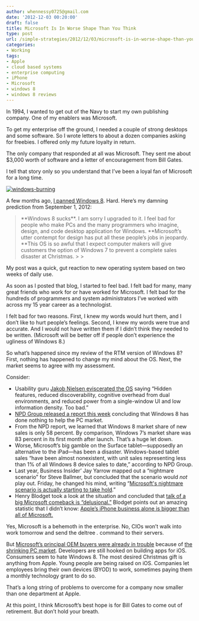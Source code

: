 ```yaml
---
author: whennessy0725@gmail.com
date: '2012-12-03 00:20:00'
draft: false
title: Microsoft Is In Worse Shape Than You Think
type: post
url: /simple-strategies/2012/12/03/microsoft-is-in-worse-shape-than-you-think
categories:
- Working
tags:
- Apple
- cloud based systems
- enterprise computing
- iPhone
- Microsoft
- windows 8
- windows 8 reviews
---
```


In 1994, I wanted to get out of the Navy to start my own publishing company. One of my enablers was Microsoft. 




To get my enterprise off the ground, I needed a couple of strong desktops and some software. So I wrote letters to about a dozen companies asking for freebies. I offered only my future loyalty in return. 




The only company that responded at all was Microsoft. They sent me about $3,000 worth of software and a letter of encouragement from Bill Gates.




I tell that story only so you understand that I’ve been a loyal fan of Microsoft for a long time. 




[![windows-burning](http://journeymapp.com/simplestrategies/wp-content/uploads/2012/12/windows-burning_thumb1.jpg)
](http://journeymapp.com/simplestrategies/wp-content/uploads/2012/12/windows-burning1.jpg)




A few months ago, [I panned Windows 8](/simple-strategies/2012/09/01/windows-8-will-destroy-microsoft-and-a-bunch-of-pc-makers). Hard. Here’s my damning prediction from September 1, 2012:




<blockquote>**Windows 8 sucks**. I am sorry I upgraded to it. I feel bad for people who make PCs and the many programmers who imagine, design, and code desktop application for Windows. **Microsoft’s utter contempt for design has put all these people’s jobs in jeopardy. **This OS is so awful that I expect computer makers will give customers the option of Windows 7 to prevent a complete sales disaster at Christmas.
> 
> 
</blockquote>




My post was a quick, gut reaction to new operating system based on two weeks of daily use. 




As soon as I posted that blog, I started to feel bad. I felt bad for many, many great friends who work for or have worked for Microsoft. I felt bad for the hundreds of programmers and system administrators I’ve worked with across my 15 year career as a technologist. 




I felt bad for two reasons. First, I knew my words would hurt them, and I don’t like to hurt people’s feelings. Second, I knew my words were true and accurate. And I would not have written them if I didn’t think they needed to be written. (Microsoft will be better off if people don’t experience the ugliness of Windows 8.)




So what’s happened since my review of the RTM version of Windows 8? First, nothing has happened to change my mind about the OS. Next, the market seems to agree with my assessment.




Consider:




  
  * Usability guru [Jakob Nielsen eviscerated the OS](http://www.useit.com/alertbox/windows-8.html) saying “Hidden features, reduced discoverability, cognitive overhead from dual environments, and reduced power from a single-window UI and low information density. Too bad.”
  * [NPD Group released a report this week](http://articles.marketwatch.com/2012-11-29/industries/35427814_1_notebook-sales-desktop-sales-windows) concluding that Windows 8 has done nothing to help the PC market.
  * From the NPD report, we learned that Windows 8 market share of new sales is only 58 percent. By comparison, Windows 7’s market share was 83 percent in its first month after launch. That’s a huge let down.
  * Worse, Microsoft’s big gamble on the Surface tablet—supposedly an alternative to the iPad—has been a disaster. Windows-based tablet sales “have been almost nonexistent, with unit sales representing less than 1% of all Windows 8 device sales to date,” according to NPD Group.
  * Last year, Business Insider’ Jay Yarrow mapped out a “nightmare scenario” for Steve Ballmer, but concluded that the scenario would _not_ play out. Friday, he changed his mind, writing “[Microsoft's nightmare scenario is actually starting to take hold](http://www.businessinsider.com/steve-ballmers-nightmare-is-coming-true-2012-11).”
  * Henry Blodget took a look at the situation and concluded that [talk of a big Microsoft comeback is “delusional.”](http://www.businessinsider.com/people-who-expect-a-big-microsoft-comeback-sound-increasingly-delusional-2012-12) Blodget points out an amazing statistic that I didn’t know: [Apple’s iPhone business alone is bigger than all of Microsoft.](http://www.businessinsider.com/iphone-bigger-than-microsoft-2012-2)



Yes, Microsoft is a behemoth in the enterprise. No, CIOs won’t walk into work tomorrow and send the deltree *.* command to their servers. 




But [Microsoft’s principal OEM buyers were already in trouble](http://www.google.com/url?sa=t&rct=j&q=&esrc=s&source=web&cd=3&ved=0CFAQFjAC&url=http%3A%2F%2Fonline.wsj.com%2Farticle%2FSB10000872396390444812704577605703329715394.html&ei=J3-7ULucOIWwqAH5_YCoBw&usg=AFQjCNHi3yrvmTiLeMM1e-Uaz0IQ_CBjWQ) because of [the shrinking PC market](http://www.guardian.co.uk/technology/2012/oct/11/pc-market-windows-8-dip). Developers are still hooked on building apps for iOS. Consumers seem to hate Windows 8. The most desired Christmas gift is anything from Apple. Young people are being raised on iOS. Companies let employees bring their own devices (BYOD) to work, sometimes paying them a monthly technology grant to do so. 




That’s a long string of problems to overcome for a company now smaller than one department at Apple.




At this point, I think Microsoft’s best hope is for Bill Gates to come out of retirement. But don’t hold your breath.




  




